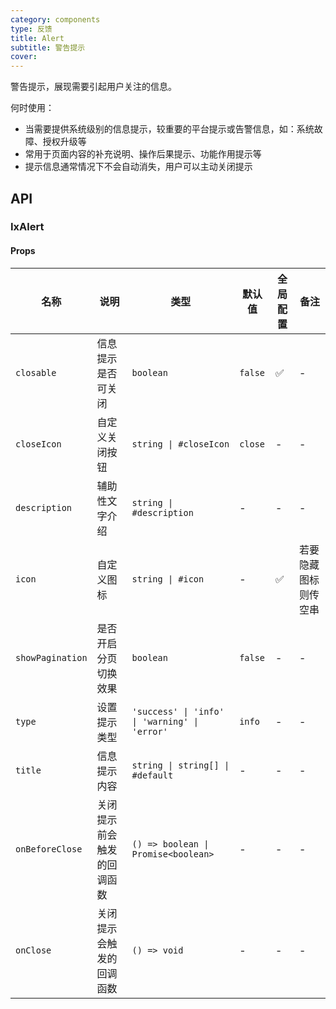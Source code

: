 ```yaml
---
category: components
type: 反馈
title: Alert
subtitle: 警告提示
cover: 
---
```


警告提示，展现需要引起用户关注的信息。

何时使用：

- 当需要提供系统级别的信息提示，较重要的平台提示或告警信息，如：系统故障、授权升级等
- 常用于页面内容的补充说明、操作后果提示、功能作用提示等
- 提示信息通常情况下不会自动消失，用户可以主动关闭提示

## API

### IxAlert

#### Props

| 名称 | 说明 | 类型  | 默认值 | 全局配置 | 备注 |
| --- | --- | --- | --- | --- | --- |
| `closable` | 信息提示是否可关闭 | `boolean` | `false` | ✅ |- |
| `closeIcon` | 自定义关闭按钮 | `string \| #closeIcon` | `close` | - | - |
| `description` | 辅助性文字介绍 | `string \| #description` | - | - |- |
| `icon` | 自定义图标 | `string \| #icon` | - | ✅ | 若要隐藏图标则传空串 |
| `showPagination` | 是否开启分页切换效果 | `boolean` | `false` | - | - |
| `type` | 设置提示类型 | `'success' \| 'info' \| 'warning' \| 'error'` | `info` | - |- |
| `title` | 信息提示内容 | `string \| string[] \| #default` | - | - |- |
| `onBeforeClose` | 关闭提示前会触发的回调函数 | `() => boolean \| Promise<boolean>` | - | - | - |
| `onClose` | 关闭提示会触发的回调函数 | `() => void` | - | - | - |

